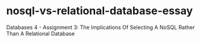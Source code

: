 # nosql-vs-relational-database-essay
Databases 4 - Assignment 3: The Implications Of Selecting A NoSQL Rather Than A Relational Database 
